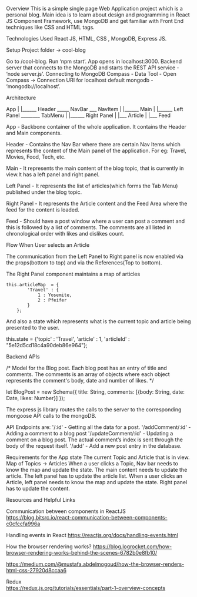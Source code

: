 Overview
This is a simple single page Web Application project which is a personal blog. Main idea is to learn  about design and programming in React JS Component Framework, use MongoDB  and get familiar with Front End techniques like CSS and HTML tags.

Technologies Used
React JS, HTML, CSS , MongoDB, Express JS.

Setup
Project folder -> cool-blog 

Go to /cool-blog.
Run ‘npm start’.
App opens in localhost:3000.
Backend server that connects to the MongoDB and starts the REST API service - ‘node server.js’.
Connecting to MongoDB Compass - Data Tool - Open Compass -> Connection URI for localhost default mongodb - ‘mongodb://localhost’.


Architecture

App
|
|______ Header _____ NavBar ___ NavItem
|
|______ Main
              |
              |______  Left Panel  ________ TabMenu
              |
              |______  Right Panel
                              |
                              |___ Article
                              |
                              |___ Feed



App - Backbone container of the whole application. It contains the Header and Main components.

Header - Contains the Nav Bar where there are certain Nav Items which represents the content of the Main panel of the application. For eg: Travel, Movies, Food, Tech, etc.

Main - It represents the main content of the blog topic, that is currently in view.It has a left panel and right  panel.

Left Panel  -  It represents the list of articles(which forms the Tab Menu) published under the blog topic.

Right Panel - It represents the Article content and the Feed Area where the feed for the content is loaded.

Feed - Should have a post window where a user can post a comment and this is followed by  a list of comments. The comments are all listed in chronological order with likes and dislikes count.





Flow When User selects an Article

The communication from the Left Panel to Right panel is now enabled via the props(bottom to  top) and via the References(Top to bottom).

The Right Panel component maintains a map of articles

	this.articleMap  = {
	        'Travel' : {
	        	1 : Yosemite,
	        	2 : Pfeifer
	        }
	    };

 And also a state which represents what is the current topic and article being presented to the user.
		
this.state = {'topic' : 'Travel', 'article' : 1, 'articleId' : "5e12d5cd18c4a90deb86e964"};

Backend APIs

 /* Model for the Blog post. Each blog post has an entry of title and comments.
 The comments is an array of objects where each object represents the comment's
 body, date and number of likes. */
 
let BlogPost = new Schema({
    title: String,
    comments: [{body: String, date: Date, likes: Number}]
});

The express js library routes the calls to the server to the corresponding mongoose API  calls to the mongoDB.

API Endpoints are:
'/:id' - Getting all the data for a post.
'/addComment/:id' - Adding a comment to a blog post
'/updateComment/:id' - Updating a comment on a blog post. The actual comment’s index is sent  through the  body  of the request itself.
'/add' - Add a new post entry in the database.

Requirements for the App state
The current Topic  and Article that is in view.
Map of Topics -> Articles
When a user clicks a Topic, Nav bar needs to know the map and update the state.  The main content needs to update the article. The left panel has to update the  article list.
When a user clicks an Article, left panel needs to know the map and update the state. Right panel has to update the content.

       
Resources and Helpful Links

Communication between components in ReactJS
https://blog.bitsrc.io/react-communication-between-components-c0cfccfa996a

Handling events in React
https://reactjs.org/docs/handling-events.html

How the browser rendering works?
https://blog.logrocket.com/how-browser-rendering-works-behind-the-scenes-6782b0e8fb10/

https://medium.com/@mustafa.abdelmogoud/how-the-browser-renders-html-css-27920d8ccaa6


Redux  
https://redux.js.org/tutorials/essentials/part-1-overview-concepts








